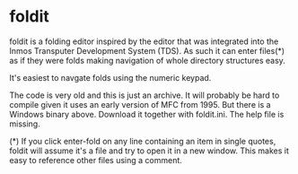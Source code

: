 # foldit

foldit is a folding editor inspired by the editor that was integrated into the Inmos Transputer Development System (TDS). As such it can enter files(*) as if they were folds making navigation of whole directory structures easy. 

It's easiest to navgate folds using the numeric keypad.

The code is very old and this is just an archive. It will probably be hard to compile given it uses an early version of MFC from 1995. But there is a Windows binary above. Download it together with foldit.ini. The help file is missing.

(*) If you click enter-fold on any line containing an item in single quotes, foldit will assume it's a file and try to open it in a new window.  This makes it easy to reference other files using a comment.
